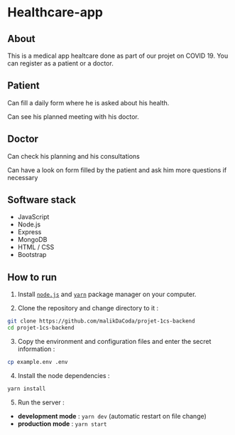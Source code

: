 # Healthcare-app

## About

This is a medical app healtcare done as part of our projet on COVID 19. You can register as a patient or a doctor.

## Patient

Can fill a daily form where he is asked about his health.

Can see his planned meeting with his doctor.

## Doctor 

Can check his planning and his consultations

Can have a look on form filled by the patient and ask him more questions if necessary

## Software stack

- JavaScript
- Node.js
- Express
- MongoDB
- HTML / CSS
- Bootstrap

## How to run

1. Install [`node.js`](https://nodejs.org/en/download/) and [`yarn`](https://classic.yarnpkg.com/en/docs/install/) package manager on your computer.

2. Clone the repository and change directory to it :

```bash
git clone https://github.com/malikDaCoda/projet-1cs-backend
cd projet-1cs-backend
```

3. Copy the environment and configuration files and enter the secret information :

```bash
cp example.env .env
```

4. Install the node dependencies :

```bash
yarn install
```

5. Run the server :

- **development mode** : `yarn dev` (automatic restart on file change)
- **production mode** : `yarn start`
